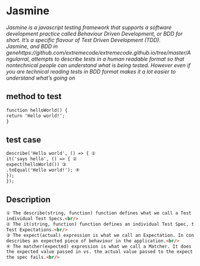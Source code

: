 # Jasmine <br /> 
_Jasmine is a javascript testing framework that supports a software development practice called
Behaviour Driven Development, or BDD for short. It’s a specific flavour of Test Driven Development
(TDD).<br />
Jasmine, and BDD in genehttps://github.com/extremecode/extremecode.github.io/tree/master/Angularral, attempts to describe tests in a human readable format so that nontechnical
people can understand what is being tested. However even if you are technical reading
tests in BDD format makes it a lot easier to understand what’s going on_ <br/>

## method to test
```markdown
function helloWorld() {
return 'Hello world!';
}
```
## test case
```markdown
describe('Hello world', () => { ①
it('says hello', () => { ②
expect(helloWorld()) ③
.toEqual('Hello world!'); ④
});
});
```
## Description
```markdown
① The describe(string, function) function defines what we call a Test Suite, a collection of
individual Test Specs.<br/>
② The it(string, function) function defines an individual Test Spec, this contains one or more
Test Expectations.<br/>
③ The expect(actual) expression is what we call an Expectation. In conjunction with a Matcher it
describes an expected piece of behaviour in the application.<br/>
④ The matcher(expected) expression is what we call a Matcher. It does a boolean comparison with
the expected value passed in vs. the actual value passed to the expect function, if they are false
the spec fails.<br/>
```

